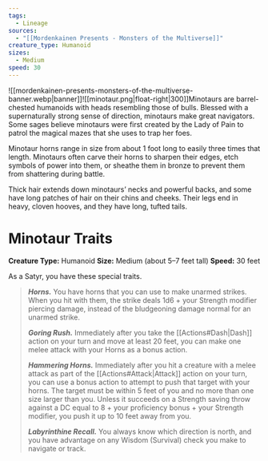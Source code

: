 ```yaml
---
tags:
  - Lineage
sources:
  - "[[Mordenkainen Presents - Monsters of the Multiverse]]"
creature_type: Humanoid
sizes:
  - Medium
speed: 30
---
```

![[mordenkainen-presents-monsters-of-the-multiverse-banner.webp|banner]]![[minotaur.png|float-right|300]]Minotaurs are barrel-chested humanoids with heads resembling those of bulls. Blessed with a supernaturally strong sense of direction, minotaurs make great navigators. Some sages believe minotaurs were first created by the Lady of Pain to patrol the magical mazes that she uses to trap her foes.

Minotaur horns range in size from about 1 foot long to easily three times that length. Minotaurs often carve their horns to sharpen their edges, etch symbols of power into them, or sheathe them in bronze to prevent them from shattering during battle.

Thick hair extends down minotaurs’ necks and powerful backs, and some have long patches of hair on their chins and cheeks. Their legs end in heavy, cloven hooves, and they have long, tufted tails.
# Minotaur Traits
**Creature Type:** Humanoid
**Size:** Medium (about 5–7 feet tall)
**Speed:** 30 feet

As a Satyr, you have these special traits.
>**_Horns._** You have horns that you can use to make unarmed strikes. When you hit with them, the strike deals 1d6 + your Strength modifier piercing damage, instead of the bludgeoning damage normal for an unarmed strike.
>
>**_Goring Rush._** Immediately after you take the [[Actions#Dash|Dash]] action on your turn and move at least 20 feet, you can make one melee attack with your Horns as a bonus action.
>
>**_Hammering Horns._** Immediately after you hit a creature with a melee attack as part of the [[Actions#Attack|Attack]] action on your turn, you can use a bonus action to attempt to push that target with your horns. The target must be within 5 feet of you and no more than one size larger than you. Unless it succeeds on a Strength saving throw against a DC equal to 8 + your proficiency bonus + your Strength modifier, you push it up to 10 feet away from you.
>
>**_Labyrinthine Recall._** You always know which direction is north, and you have advantage on any Wisdom (Survival) check you make to navigate or track.